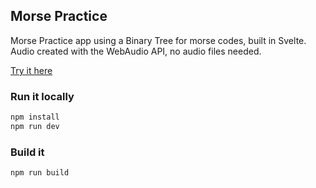 ## Morse Practice

Morse Practice app using a Binary Tree for morse codes, built in Svelte. 
Audio created with the WebAudio API, no audio files needed. 

[Try it here](http://morse.nikals.se)

### Run it locally
```bash
npm install
npm run dev
```

### Build it
```bash
npm run build
```
